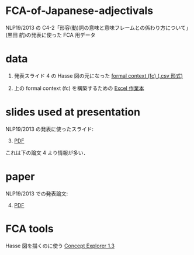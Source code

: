 # FCA-of-Japanese-adjectivals


NLP19/2013 の C4-2「形容(動)詞の意味と意味フレームとの係わり方について」(黒田 航)の発表に使った FCA 用データ

# data

1. 発表スライド 4 の Hasse 図の元になった [formal context (fc) (.csv 形式)](fc-adjectivals-classified-v2.csv)

2. 上の formal context (fc) を構築するための [Excel 作業本](fc-adjectivals-classified-v2.xslx)

# slides used at presentation

NLP19/2013 の発表に使ったスライド:

3. [PDF](https://www.dropbox.com/s/fx29e2vfjx6onin/kuroda-nlp19-on-adjectives-slides.pdf?dl=0)

これは下の論文 4 より情報が多い．

# paper

NLP19/2013 での発表論文:

4. [PDF](https://www.anlp.jp/proceedings/annual_meeting/2013/pdf_dir/C4-2.pdf)

# FCA tools

Hasse 図を描くのに使う [Concept Explorer 1.3](http://conexp.sourceforge.net/)
